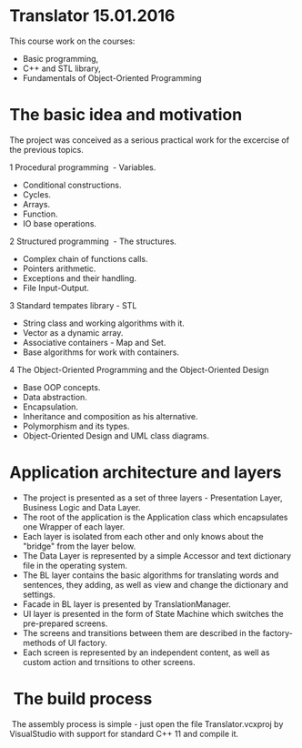 # Translator 15.01.2016

This course work on the courses:
- Basic programming,
- C++ and STL library,
- Fundamentals of Object-Oriented Programming

# The basic idea and motivation

The project was conceived as a serious practical work for the excercise of the previous topics.

1 Procedural programming
 - Variables.
 - Conditional constructions.
 - Cycles.
 - Arrays.
 - Function.
 - IO base operations.
 
2 Structured programming
 - The structures.
 - Complex chain of functions calls.
 - Pointers arithmetic.
 - Exceptions and their handling.
 - File Input-Output.
 
3 Standard tempates library - STL
 - String class and working algorithms with it.
 - Vector as a dynamic array.
 - Associative containers - Map and Set.
 - Base algorithms for work with containers.
 
4 The Object-Oriented Programming and the Object-Oriented Design
 - Base OOP concepts.
 - Data abstraction.
 - Encapsulation.
 - Inheritance and composition as his alternative.
 - Polymorphism and its types.
 - Object-Oriented Design and UML class diagrams.

# Application architecture and layers
- The project is presented as a set of three layers - Presentation Layer, Business Logic and Data Layer.
- The root of the application is the Application class which encapsulates one Wrapper of each layer.
- Each layer is isolated from each other and only knows about the "bridge" from the layer below.
- The Data Layer is represented by a simple Accessor and text dictionary file in the operating system.
- The BL layer contains the basic algorithms for translating words and sentences, they adding, as well as view and change the dictionary and settings.
- Facade in BL layer is presented by TranslationManager.
- UI layer is presented in the form of State Machine which switches the pre-prepared screens.
- The screens and transitions between them are described in the factory-methods of UI factory.
- Each screen is represented by an independent content, as well as custom action and trnsitions to other screens.

#  The build process
 The assembly process is simple - just open the file Translator.vcxproj by VisualStudio with support for standard C++ 11 and compile it.
